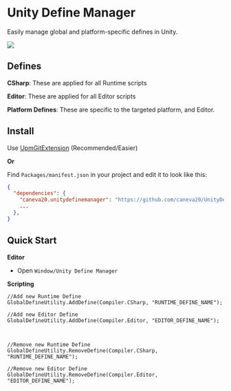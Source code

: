 Unity Define Manager
==================

Easily manage global and platform-specific defines in Unity.

![](https://raw.githubusercontent.com/caneva20/UnityDefineManager/master/screenshot.png)

## Defines
**CSharp**: These are applied for all Runtime scripts

**Editor**: These are applied for all Editor scripts

**Platform Defines**: These are specific to the targeted platform, and Editor.

## Install
Use [UpmGitExtension](https://github.com/mob-sakai/UpmGitExtension) (Recommended/Easier)

**Or**

Find `Packages/manifest.json` in your project and edit it to look like this:
```json
{
  "dependencies": {
    "caneva20.unitydefinemanager": "https://github.com/caneva20/UnityDefineManager.git#0.1.1-preview",
    ...
  },
}
```

## Quick Start

**Editor**

- Open `Window/Unity Define Manager`

**Scripting**
```CSharp
//Add new Runtime Define
GlobalDefineUtility.AddDefine(Compiler.CSharp, "RUNTIME_DEFINE_NAME");

//Add new Editor Define
GlobalDefineUtility.AddDefine(Compiler.Editor, "EDITOR_DEFINE_NAME");



//Remove new Runtime Define
GlobalDefineUtility.RemoveDefine(Compiler.CSharp, "RUNTIME_DEFINE_NAME");

//Remove new Editor Define
GlobalDefineUtility.RemoveDefine(Compiler.Editor, "EDITOR_DEFINE_NAME");
```
